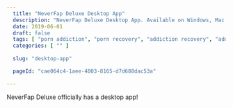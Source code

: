 ```yaml
---
  title: "NeverFap Deluxe Desktop App"
  description: "NeverFap Deluxe Desktop App. Available on Windows, Mac OSX and Linux you can now use NeverFap Deluxe on your desktop!"
  date: 2019-06-01
  draft: false
  tags: [ "porn addiction", "porn recovery", "addiction recovery", "addiction", "awareness", "nofap", "neverfap", "neverfap deluxe" ]
  categories: [ "" ]
  
  slug: "desktop-app"

  pageId: "cae064c4-1aee-4003-8165-d7d688dac53a"

---
```


<!-- TODO -->

NeverFap Deluxe officially has a desktop app!
